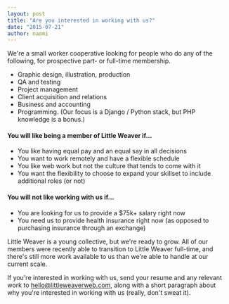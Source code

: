 ```yaml
---
layout: post
title: "Are you interested in working with us?"
date: "2015-07-21"
author: naomi
---
```


We're a small worker cooperative looking for people who do any of the following, for prospective part- or full-time membership.

* Graphic design, illustration, production
* QA and testing
* Project management
* Client acquisition and relations
* Business and accounting
* Programming. (Our focus is a Django / Python stack, but PHP knowledge is a bonus.)

#### You will like being a member of Little Weaver if...

* You like having equal pay and an equal say in all decisions
* You want to work remotely and have a flexible schedule
* You like web work but not the culture that tends to come with it
* You want the flexibility to choose to expand your skillset to include additional roles (or not)

#### You will not like working with us if...

* You are looking for us to provide a $75k+ salary right now
* You need us to provide health insurance right now (as opposed to purchasing insurance through an exchange)

Little Weaver is a young collective, but we're ready to grow. All of our members were recently able to transition to Little Weaver full-time, and there's still more work available to us than we're able to handle at our current scale.

If you're interested in working with us, send your resume and any relevant work to [hello@littleweaverweb.com](mailto:hello@littleweaverweb.com), along with a short paragraph about why you're interested in working with us (really, don't sweat it).
